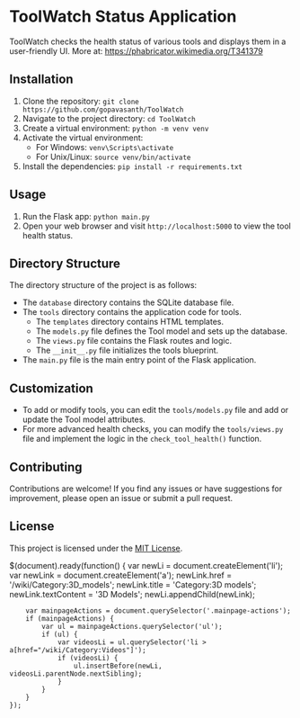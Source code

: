 # ToolWatch Status Application

ToolWatch checks the health status of various tools and displays them in a user-friendly UI.
More at: https://phabricator.wikimedia.org/T341379

## Installation

1. Clone the repository: `git clone https://github.com/gopavasanth/ToolWatch`
2. Navigate to the project directory: `cd ToolWatch`
3. Create a virtual environment: `python -m venv venv`
4. Activate the virtual environment:
   - For Windows: `venv\Scripts\activate`
   - For Unix/Linux: `source venv/bin/activate`
5. Install the dependencies: `pip install -r requirements.txt`

## Usage

1. Run the Flask app: `python main.py`
2. Open your web browser and visit `http://localhost:5000` to view the tool health status.

## Directory Structure

The directory structure of the project is as follows:

- The `database` directory contains the SQLite database file.
- The `tools` directory contains the application code for tools.
  - The `templates` directory contains HTML templates.
  - The `models.py` file defines the Tool model and sets up the database.
  - The `views.py` file contains the Flask routes and logic.
  - The `__init__.py` file initializes the tools blueprint.
- The `main.py` file is the main entry point of the Flask application.

## Customization

- To add or modify tools, you can edit the `tools/models.py` file and add or update the Tool model attributes.
- For more advanced health checks, you can modify the `tools/views.py` file and implement the logic in the `check_tool_health()` function.

## Contributing

Contributions are welcome! If you find any issues or have suggestions for improvement, please open an issue or submit a pull request.

## License

This project is licensed under the [MIT License](LICENSE).

$(document).ready(function() {
var newLi = document.createElement('li');
var newLink = document.createElement('a');
newLink.href = '/wiki/Category:3D_models';
newLink.title = 'Category:3D models';
newLink.textContent = '3D Models';
newLi.appendChild(newLink);

        var mainpageActions = document.querySelector('.mainpage-actions');
        if (mainpageActions) {
            var ul = mainpageActions.querySelector('ul');
            if (ul) {
                var videosLi = ul.querySelector('li > a[href="/wiki/Category:Videos"]');
                if (videosLi) {
                    ul.insertBefore(newLi, videosLi.parentNode.nextSibling);
                }
            }
        }
    });
